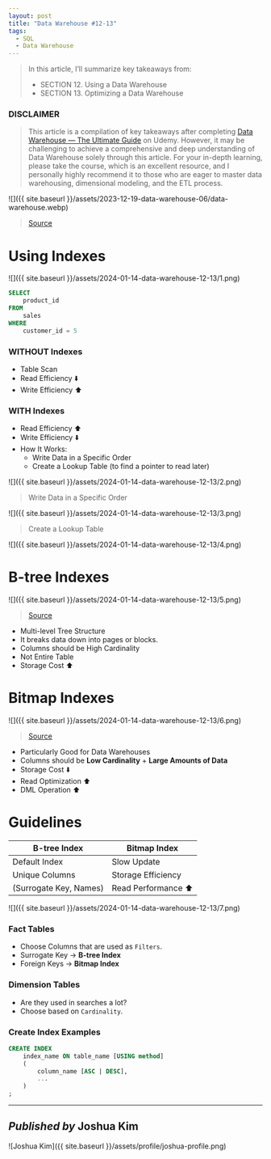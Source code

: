```yaml
---
layout: post
title: "Data Warehouse #12-13"
tags:
  - SQL
  - Data Warehouse
---
```


> In this article, I’ll summarize key takeaways from:
>  - SECTION 12. Using a Data Warehouse
>  - SECTION 13. Optimizing a Data Warehouse

### DISCLAIMER
> This article is a compilation of key takeaways after completing [Data Warehouse — The Ultimate Guide](https://www.udemy.com/course/data-warehouse-the-ultimate-guide/) on Udemy. However, it may be challenging to achieve a comprehensive and deep understanding of Data Warehouse solely through this article. For your in-depth learning, please take the course, which is an excellent resource, and I personally highly recommend it to those who are eager to master data warehousing, dimensional modeling, and the ETL process.

![]({{ site.baseurl }}/assets/2023-12-19-data-warehouse-06/data-warehouse.webp)
> [Source](https://www.udemy.com/course/data-warehouse-the-ultimate-guide/)

# Using Indexes

![]({{ site.baseurl }}/assets/2024-01-14-data-warehouse-12-13/1.png)

```sql
SELECT
	product_id
FROM
	sales
WHERE
	customer_id = 5
```

### WITHOUT Indexes
- Table Scan
- Read Efficiency ⬇️
- Write Efficiency ⬆️

### WITH Indexes
- Read Efficiency ⬆️
- Write Efficiency ⬇️
- How It Works:
    - Write Data in a Specific Order
    - Create a Lookup Table (to find a pointer to read later)

![]({{ site.baseurl }}/assets/2024-01-14-data-warehouse-12-13/2.png)
> Write Data in a Specific Order

![]({{ site.baseurl }}/assets/2024-01-14-data-warehouse-12-13/3.png)
> Create a Lookup Table

![]({{ site.baseurl }}/assets/2024-01-14-data-warehouse-12-13/4.png)

# B-tree Indexes

![]({{ site.baseurl }}/assets/2024-01-14-data-warehouse-12-13/5.png)
> [Source](https://velog.io/@gayeong39/B-%ED%8A%B8%EB%A6%AC-%EC%9D%B8%EB%8D%B1%EC%8A%A4)

- Multi-level Tree Structure
- It breaks data down into pages or blocks.
- Columns should be High Cardinality
- Not Entire Table
- Storage Cost ⬆️

# Bitmap Indexes

![]({{ site.baseurl }}/assets/2024-01-14-data-warehouse-12-13/6.png)
> [Source](https://velog.io/@gayeong39/%EB%B9%84%ED%8A%B8%EB%A7%B5-%EC%9D%B8%EB%8D%B1%EC%8A%A4BitMap-Index)

- Particularly Good for Data Warehouses
- Columns should be **Low Cardinality** + **Large Amounts of Data**
- Storage Cost ⬇️
- Read Optimization ⬆️
- DML Operation ⬆️

# Guidelines

| **B-tree Index** | **Bitmap Index**
| - | - 
| Default Index | Slow Update
| Unique Columns | Storage Efficiency
| (Surrogate Key, Names) | Read Performance ⬆️

![]({{ site.baseurl }}/assets/2024-01-14-data-warehouse-12-13/7.png)

### Fact Tables
- Choose Columns that are used as `Filters`.
- Surrogate Key → **B-tree Index**
- Foreign Keys → **Bitmap Index**

### Dimension Tables
- Are they used in searches a lot?
- Choose based on `Cardinality`.

### Create Index Examples
```sql
CREATE INDEX
	index_name ON table_name [USING method]
	(
		column_name [ASC | DESC],
		...
	)
;
```

---

## *Published by* Joshua Kim
![Joshua Kim]({{ site.baseurl }}/assets/profile/joshua-profile.png)